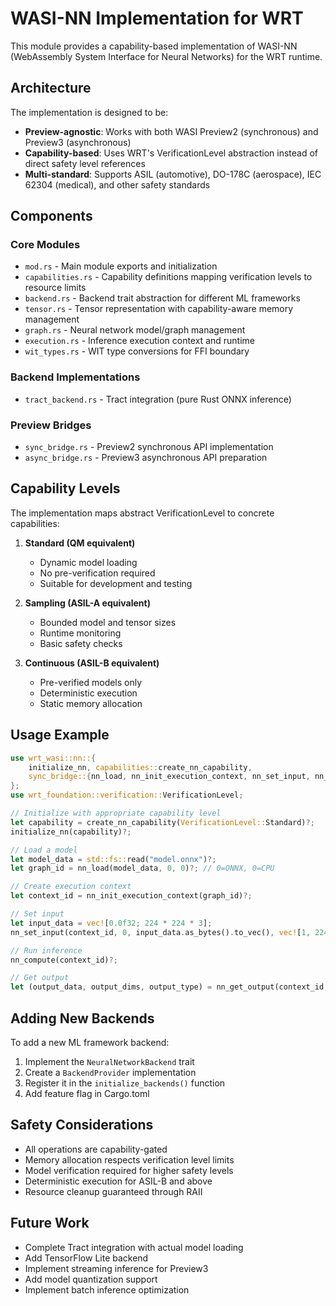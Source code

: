 # WASI-NN Implementation for WRT

This module provides a capability-based implementation of WASI-NN (WebAssembly System Interface for Neural Networks) for the WRT runtime.

## Architecture

The implementation is designed to be:
- **Preview-agnostic**: Works with both WASI Preview2 (synchronous) and Preview3 (asynchronous)
- **Capability-based**: Uses WRT's VerificationLevel abstraction instead of direct safety level references
- **Multi-standard**: Supports ASIL (automotive), DO-178C (aerospace), IEC 62304 (medical), and other safety standards

## Components

### Core Modules
- `mod.rs` - Main module exports and initialization
- `capabilities.rs` - Capability definitions mapping verification levels to resource limits
- `backend.rs` - Backend trait abstraction for different ML frameworks
- `tensor.rs` - Tensor representation with capability-aware memory management
- `graph.rs` - Neural network model/graph management
- `execution.rs` - Inference execution context and runtime
- `wit_types.rs` - WIT type conversions for FFI boundary

### Backend Implementations
- `tract_backend.rs` - Tract integration (pure Rust ONNX inference)

### Preview Bridges
- `sync_bridge.rs` - Preview2 synchronous API implementation
- `async_bridge.rs` - Preview3 asynchronous API preparation

## Capability Levels

The implementation maps abstract VerificationLevel to concrete capabilities:

1. **Standard (QM equivalent)**
   - Dynamic model loading
   - No pre-verification required
   - Suitable for development and testing

2. **Sampling (ASIL-A equivalent)**
   - Bounded model and tensor sizes
   - Runtime monitoring
   - Basic safety checks

3. **Continuous (ASIL-B equivalent)**
   - Pre-verified models only
   - Deterministic execution
   - Static memory allocation

## Usage Example

```rust
use wrt_wasi::nn::{
    initialize_nn, capabilities::create_nn_capability,
    sync_bridge::{nn_load, nn_init_execution_context, nn_set_input, nn_compute, nn_get_output},
};
use wrt_foundation::verification::VerificationLevel;

// Initialize with appropriate capability level
let capability = create_nn_capability(VerificationLevel::Standard)?;
initialize_nn(capability)?;

// Load a model
let model_data = std::fs::read("model.onnx")?;
let graph_id = nn_load(model_data, 0, 0)?; // 0=ONNX, 0=CPU

// Create execution context
let context_id = nn_init_execution_context(graph_id)?;

// Set input
let input_data = vec![0.0f32; 224 * 224 * 3];
nn_set_input(context_id, 0, input_data.as_bytes().to_vec(), vec![1, 224, 224, 3], 1)?;

// Run inference
nn_compute(context_id)?;

// Get output
let (output_data, output_dims, output_type) = nn_get_output(context_id, 0)?;
```

## Adding New Backends

To add a new ML framework backend:

1. Implement the `NeuralNetworkBackend` trait
2. Create a `BackendProvider` implementation
3. Register it in the `initialize_backends()` function
4. Add feature flag in Cargo.toml

## Safety Considerations

- All operations are capability-gated
- Memory allocation respects verification level limits
- Model verification required for higher safety levels
- Deterministic execution for ASIL-B and above
- Resource cleanup guaranteed through RAII

## Future Work

- Complete Tract integration with actual model loading
- Add TensorFlow Lite backend
- Implement streaming inference for Preview3
- Add model quantization support
- Implement batch inference optimization